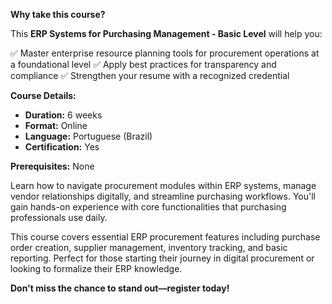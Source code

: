 **Why take this course?**

This **ERP Systems for Purchasing Management - Basic Level** will help you:

✅ Master enterprise resource planning tools for procurement operations at a foundational level
✅ Apply best practices for transparency and compliance
✅ Strengthen your resume with a recognized credential

**Course Details:**
- **Duration:** 6 weeks
- **Format:** Online
- **Language:** Portuguese (Brazil)
- **Certification:** Yes

**Prerequisites:**
None

Learn how to navigate procurement modules within ERP systems, manage vendor relationships digitally, and streamline purchasing workflows. You'll gain hands-on experience with core functionalities that purchasing professionals use daily.

This course covers essential ERP procurement features including purchase order creation, supplier management, inventory tracking, and basic reporting. Perfect for those starting their journey in digital procurement or looking to formalize their ERP knowledge.

**Don't miss the chance to stand out—register today!**